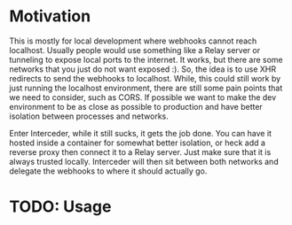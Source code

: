 # Motivation
This is mostly for local development where webhooks cannot reach localhost. Usually people would use something like a Relay server or tunneling to expose local ports to the internet. It works, but there are some networks that you just do not want exposed :).
So, the idea is to use XHR redirects to send the webhooks to localhost. While, this could still work by just running the localhost environment, there are still some pain points that we need to consider, such as CORS. If possible we want to make the dev environment to be
as close as possible to production and have better isolation between processes and networks.

Enter Interceder, while it still sucks, it gets the job done. You can have it hosted inside a container for somewhat better isolation, or heck add a reverse proxy then connect it to a Relay server. Just make sure
that it is always trusted locally. Interceder will then sit between both networks and delegate the webhooks to where it should actually go.

# TODO: Usage
